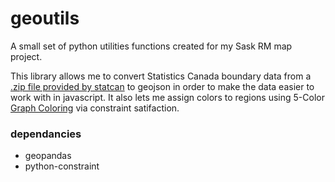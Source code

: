# geoutils

A small set of python utilities functions created for my Sask RM map project.

This library allows me to convert Statistics Canada boundary data from a [.zip file provided by statcan](https://www12.statcan.gc.ca/census-recensement/2011/geo/bound-limit/bound-limit-eng.cfm) to geojson in order to make the data easier to work with in javascript. It also lets me assign colors to regions using 5-Color [Graph Coloring](https://en.wikipedia.org/wiki/Graph_coloring) via constraint satifaction. 

### dependancies
- geopandas 
- python-constraint